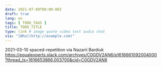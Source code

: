 ```yaml
---
date: 2021-07-09T00:00:00Z
draft: true
lang: en
tags: [ TODO_TAGS ]
title: TODO_TITLE
type: link # image quote video text audio chat
via: "[Who](http://example.com)"
---
```



2021-03-10 spaced-repetition
via Nazarii Bardiuk
https://equalexperts.slack.com/archives/C0GDV2AN6/p1616661092004000?thread_ts=1616653866.003700&cid=C0GDV2AN6

